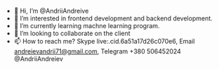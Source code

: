 - 👋 Hi, I’m @AndriiAndreive
- 👀 I’m interested in frontend development and backend development.
- 🌱 I’m currently learning machne learning program.
- 💞️ I’m looking to collaborate on the client
- 📫 How to reach me? Skype live:.cid.6a51a17d26c070e6, Email andreievandrii71@gmail.com, Telegram +380 506452024 @AndriiAndreiev

<!---
AndriiAndreive/AndriiAndreive is a ✨ special ✨ repository because its `README.md` (this file) appears on your GitHub profile.
You can click the Preview link to take a look at your changes.
--->
